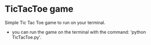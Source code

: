 # TicTacToe game
Simple Tic Tac Toe game to run on your terminal.

- you can run the game on the terminal with the command: 
  'python TicTacToe.py'.
